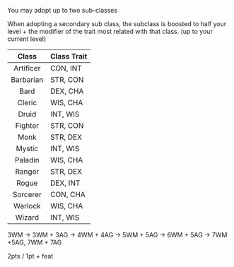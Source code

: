 You may adopt up to two sub-classes

When adopting a secondary sub class, the subclass is boosted to half your level  + the modifier of the trait most related with that class. (up to your current level)

| Class | Class Trait |
| :---: | :---------- |
| Artificer | CON, INT |
| Barbarian |  STR, CON |
| Bard | DEX, CHA |
| Cleric | WIS, CHA |
| Druid | INT, WIS |
| Fighter | STR, CON |
| Monk | STR, DEX |
| Mystic | INT, WIS |
| Paladin | WIS, CHA |
| Ranger | STR, DEX |
| Rogue | DEX, INT |
| Sorcerer | CON, CHA |
| Warlock | WIS, CHA |
| Wizard | INT, WIS |

3WM -> 3WM + 3AG -> 4WM + 4AG -> 5WM + 5AG -> 6WM + 5AG -> 7WM +5AG, 7WM + 7AG

2pts / 1pt + feat